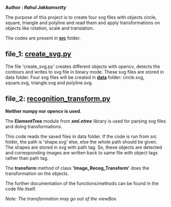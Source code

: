 
**Author : _Rahul Jakkamsetty_**

The purpose of this project is to create four svg files with objects circle, square, triangle and polyline and read them and apply transformations
on objects like rotation, scale and translation.

The codes are present in **[src](https://github.com/Rahul-python/transformations_on_svg/tree/main/src)** folder.
## file_1: [create_svg.py](https://github.com/Rahul-python/transformations_on_svg/blob/main/src/create_svg.py)

The file 'create_svg.py' creates different objects with opencv, detects the contours and writes to svg file in binary mode.
These svg files are stored in data folder.
Four svg files will be created in **[data](https://github.com/Rahul-python/transformations_on_svg/tree/main/data)** folder: circle.svg, square.svg, triangle.svg and polyline.svg.

## file_2: [recognition_transform.py](https://github.com/Rahul-python/transformations_on_svg/blob/main/src/recognition_transform.py)

**Neither numpy nor opencv is used**.

The **ElementTree** module from **_xml.etree_** library is used for parsing svg files and doing transformations.

This code reads the saved files in data folder. If the code is run from src folder, the path is 'shape.svg' else,
else the whole path should be given. The shapes are stored in svg with path tag. So, these objects are detected
and corresponding images are written back to same file with object tags rather than path tag.

The **transform** method of class **'Image_Recog_Transform'** does the transformation on the objects.

The further documentation of the functions/methods can be found in the code file itself.

_Note: The transformation may go out of the viewBox._
